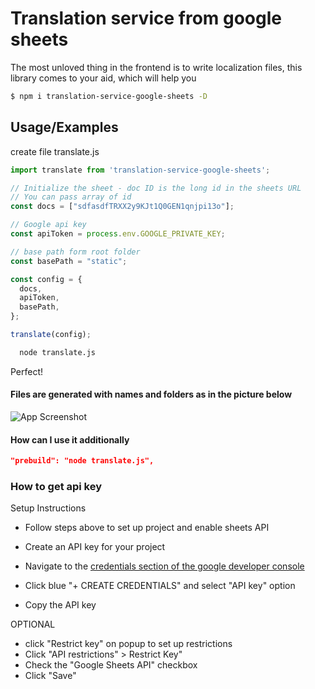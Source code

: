 
# Translation service from google sheets

The most unloved thing in the frontend is to write localization files, this library comes to your aid, which will help you

``` bash
$ npm i translation-service-google-sheets -D
```

## Usage/Examples

create file translate.js

``` js
import translate from 'translation-service-google-sheets';

// Initialize the sheet - doc ID is the long id in the sheets URL
// You can pass array of id
const docs = ["sdfasdfTRXX2y9KJt1Q0GEN1qnjpi13o"];

// Google api key
const apiToken = process.env.GOOGLE_PRIVATE_KEY;

// base path form root folder 
const basePath = "static";

const config = {
  docs,
  apiToken,
  basePath,
};

translate(config);
```


```bash
  node translate.js
```

Perfect!

#### Files are generated with names and folders as in the picture below

![App Screenshot](https://i.ibb.co/R26bDNg/Iv-Ib-UW-42-CM.jpg)


#### How can I use it additionally

``` json
"prebuild": "node translate.js",
```

### How to get api key

Setup Instructions

- Follow steps above to set up project and enable sheets API

- Create an API key for your project
- Navigate to the [credentials section of the google developer console](https://console.cloud.google.com/apis/credentials)
-  Click blue "+ CREATE CREDENTIALS" and select "API key" option
-  Copy the API key

OPTIONAL
- click "Restrict key" on popup to set up restrictions
- Click "API restrictions" > Restrict Key"
- Check the "Google Sheets API" checkbox
- Click "Save"
